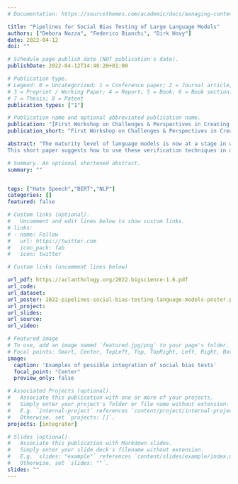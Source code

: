 ```yaml
---
# Documentation: https://sourcethemes.com/academic/docs/managing-content/

title: "Pipelines for Social Bias Testing of Large Language Models"
authors: ["Debora Nozza", "Federico Bianchi", "Dirk Hovy"]
date: 2022-04-12
doi: ""

# Schedule page publish date (NOT publication's date).
publishDate: 2022-04-12T14:48:20+01:00

# Publication type.
# Legend: 0 = Uncategorized; 1 = Conference paper; 2 = Journal article;
# 3 = Preprint / Working Paper; 4 = Report; 5 = Book; 6 = Book section;
# 7 = Thesis; 8 = Patent
publication_types: ["1"]

# Publication name and optional abbreviated publication name.
publication: "[First Workshop on Challenges & Perspectives in Creating Large Language Models](https://bigscience.huggingface.co/acl-2022/)"
publication_short: "First Workshop on Challenges & Perspectives in Creating Large Language Models at ACL 2022"

abstract: "The maturity level of language models is now at a stage in which many companies rely on them to solve various tasks. However, while research has shown how biased and harmful these models are, **systematic ways of integrating social bias tests into development pipelines are still lacking. 
This short paper suggests how to use these verification techniques in development pipelines.** We take inspiration from software testing and suggest addressing social bias evaluation as software testing. We hope to open a discussion on the best methodologies to handle social bias testing in language models."

# Summary. An optional shortened abstract.
summary: ""


tags: ["Hate Speech","BERT","NLP"]
categories: []
featured: false

# Custom links (optional).
#   Uncomment and edit lines below to show custom links.
# links:
# - name: Follow
#   url: https://twitter.com
#   icon_pack: fab
#   icon: twitter

# Custom links (uncomment lines below)

url_pdf: https://aclanthology.org/2022.bigscience-1.6.pdf
url_code: 
url_dataset:
url_poster: 2022-pipelines-social-bias-testing-language-models-poster.pdf
url_project:
url_slides: 
url_source:
url_video:

# Featured image
# To use, add an image named `featured.jpg/png` to your page's folder.
# Focal points: Smart, Center, TopLeft, Top, TopRight, Left, Right, BottomLeft, Bottom, BottomRight.
image:
  caption: 'Examples of possible integration of social bias tests'
  focal_point: "Center"
  preview_only: false

# Associated Projects (optional).
#   Associate this publication with one or more of your projects.
#   Simply enter your project's folder or file name without extension.
#   E.g. `internal-project` references `content/project/internal-project/index.md`.
#   Otherwise, set `projects: []`.
projects: [integrator]

# Slides (optional).
#   Associate this publication with Markdown slides.
#   Simply enter your slide deck's filename without extension.
#   E.g. `slides: "example"` references `content/slides/example/index.md`.
#   Otherwise, set `slides: ""`.
slides: ""
---
```

